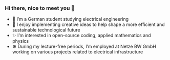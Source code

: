 ### Hi there, nice to meet you 👋

- 📖 I’m a German student studying electrical engineering
- 🌱 I enjoy implementing creative ideas to help shape a more efficient and sustainable technological future
- ✨ I’m interested in open-source coding, applied mathematics and physics
- ⚙️ During my lecture-free periods, I’m employed at Netze BW GmbH working on various projects related to electrical infrastructure


<!--
**F-Klimas/F-Klimas** is a ✨ _special_ ✨ repository because its `README.md` (this file) appears on your GitHub profile.

Here are some ideas to get you started:

- 🔭 I’m currently working on ...
- 🌱 I’m currently learning ...
- 👯 I’m looking to collaborate on ...
- 🤔 I’m looking for help with ...
- 💬 Ask me about ...
- 📫 How to reach me: ...
- 😄 Pronouns: ...
- ⚡ Fun fact: ...
-->
